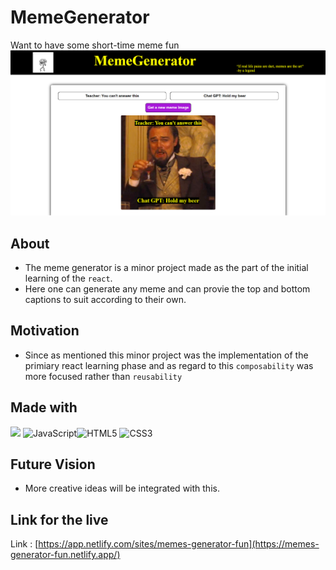 # MemeGenerator
Want to have some short-time meme fun 
![](/src/public/MemeGeneratorAssets/Meme-Generator.png)

## About
- The meme generator is a minor project made as the part of the initial learning of the ```react```.  
- Here one can generate any meme and can provie the top and bottom captions to suit according to their own.  

## Motivation 
- Since as mentioned this minor project was the implementation of the primiary react learning phase and as regard to this ```composability``` was more focused rather than ```reusability```

## Made with  
![](https://shields.io/badge/react-black?logo=react&style=for-the-badge%22) ![JavaScript](https://img.shields.io/badge/javascript-%23323330.svg?style=for-the-badge&logo=javascript&logoColor=%23F7DF1E)![HTML5](https://img.shields.io/badge/html5-%23E34F26.svg?style=for-the-badge&logo=html5&logoColor=white)
![CSS3](https://img.shields.io/badge/CSS3-1572B6?style=for-the-badge&logo=css3&logoColor=white)

## Future Vision  
- More creative ideas will be integrated with this.

## Link for the live  
Link : [https://app.netlify.com/sites/memes-generator-fun](https://memes-generator-fun.netlify.app/)
